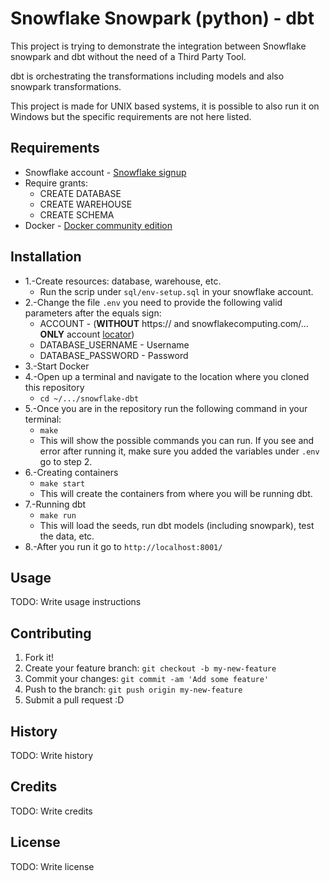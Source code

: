 # Snowflake Snowpark (python) - dbt

This project is trying to demonstrate the integration between Snowflake snowpark and dbt without the need of a Third Party Tool.

dbt is orchestrating the transformations including models and also snowpark transformations.

This project is made for UNIX based systems, it is possible to also run it on Windows but the specific requirements are not here listed.


## Requirements

* Snowflake account - [Snowflake signup](https://signup.snowflake.com/) 
* Require grants:
  * CREATE DATABASE
  * CREATE WAREHOUSE
  * CREATE SCHEMA
* Docker - [Docker community edition](https://hub.docker.com/search/?type=edition&offering=community)

## Installation

* 1.-Create resources: database, warehouse, etc.
  * Run the scrip under `sql/env-setup.sql` in your snowflake account.
* 2.-Change the file `.env` you need to provide the following valid parameters after the equals sign:
  * ACCOUNT - (**WITHOUT** https:// and snowflakecomputing.com/... **ONLY** account [locator](https://docs.snowflake.com/en/user-guide/admin-account-identifier.html)) 
  * DATABASE_USERNAME - Username
  * DATABASE_PASSWORD - Password
* 3.-Start Docker
* 4.-Open up a terminal and navigate to the location where you cloned this repository 
  * `cd ~/.../snowflake-dbt`
* 5.-Once you are in the repository run the following command in your terminal: 
  * `make`
  * This will show the possible commands you can run. If you see and error after running it, make sure you added the variables under `.env` go to step 2.
* 6.-Creating containers
  * `make start` 
  * This will create the containers from where you will be running dbt.
* 7.-Running dbt
  * `make run` 
  * This will load the seeds, run dbt models (including snowpark), test the data, etc.
* 8.-After you run it go to `http://localhost:8001/` 

## Usage

TODO: Write usage instructions

## Contributing

1. Fork it!
2. Create your feature branch: `git checkout -b my-new-feature`
3. Commit your changes: `git commit -am 'Add some feature'`
4. Push to the branch: `git push origin my-new-feature`
5. Submit a pull request :D

## History

TODO: Write history

## Credits

TODO: Write credits

## License

TODO: Write license
